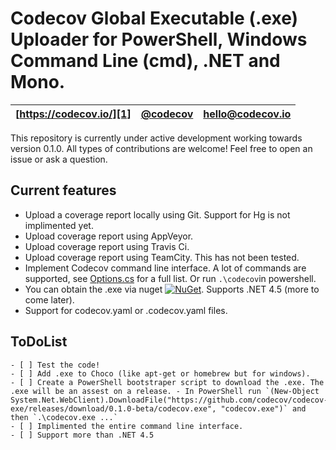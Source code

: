 Codecov Global Executable (.exe) Uploader for PowerShell, Windows Command Line (cmd), .NET and Mono.
=======
| [https://codecov.io/][1] | [@codecov][2] | [hello@codecov.io][3] |
| ------------------------ | ------------- | --------------------- |

This repository is currently under active development working towards version 0.1.0. All types of contributions are welcome! Feel free to open an issue or ask a question.

## Current features

- Upload a coverage report locally using Git. Support for Hg is not implimented yet.
- Upload coverage report using AppVeyor.
- Upload coverage report using Travis Ci.
- Upload coverage report using TeamCity. This has not been tested.
- Implement Codecov command line interface. A lot of commands are supported, see [Options.cs](https://github.com/codecov/codecov-exe/blob/master/source/codecov/codecov/Program/Options.cs) for a full list. Or run `.\codecov`in powershell.
- You can obtain the .exe via nuget [![NuGet](https://img.shields.io/nuget/v/Codecov.svg)](https://www.nuget.org/packages/Codecov/). Supports .NET 4.5 (more to come later).
- Support for codecov.yaml or .codecov.yaml files.

## ToDoList

	- [ ] Test the code!
    - [ ] Add .exe to Choco (like apt-get or homebrew but for windows).
    - [ ] Create a PowerShell bootstraper script to download the .exe. The .exe will be an assest on a release. - In PowerShell run `(New-Object System.Net.WebClient).DownloadFile("https://github.com/codecov/codecov-exe/releases/download/0.1.0-beta/codecov.exe", "codecov.exe")` and then `.\codecov.exe ...`
    - [ ] Implimented the entire command line interface.
    - [ ] Support more than .NET 4.5

[1]: https://codecov.io/
[2]: https://twitter.com/codecov
[3]: mailto:hello@codecov.io
